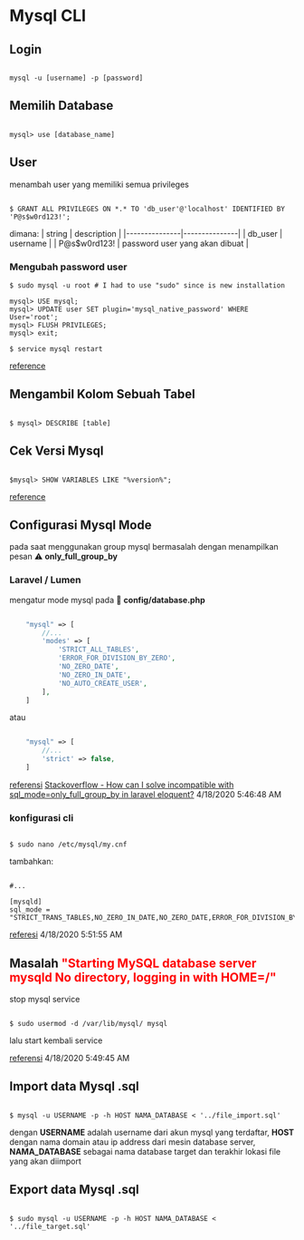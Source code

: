 # Mysql CLI

## Login

```cli

mysql -u [username] -p [password]

```

## Memilih Database

```cli

mysql> use [database_name]

```

## User

menambah user yang memiliki semua privileges

```cli

$ GRANT ALL PRIVILEGES ON *.* TO 'db_user'@'localhost' IDENTIFIED BY 'P@s$w0rd123!';

```

dimana:
| string 		| description 	|
|---------------|---------------|
| db_user 		| username		|
| P@s$w0rd123! 	| password user yang akan dibuat	|

### Mengubah password user

```cli
$ sudo mysql -u root # I had to use "sudo" since is new installation

mysql> USE mysql;
mysql> UPDATE user SET plugin='mysql_native_password' WHERE User='root';
mysql> FLUSH PRIVILEGES;
mysql> exit;

$ service mysql restart
```
[reference](https://stackoverflow.com/questions/39281594/error-1698-28000-access-denied-for-user-rootlocalhost)


## Mengambil Kolom Sebuah Tabel

```cli

$ mysql> DESCRIBE [table]

```

## Cek Versi Mysql

```cli

$mysql> SHOW VARIABLES LIKE "%version%";

```

[reference](https://www.liquidweb.com/kb/how-to-check-the-mysql-version/)


## Configurasi Mysql Mode

pada saat menggunakan group mysql bermasalah dengan menampilkan pesan ⚠ __only_full_group_by__

### Laravel / Lumen

mengatur mode mysql pada 📁 __config/database.php__

```php

	"mysql" => [
		//...
		'modes' => [
	        'STRICT_ALL_TABLES',
	        'ERROR_FOR_DIVISION_BY_ZERO',
	        'NO_ZERO_DATE',
	        'NO_ZERO_IN_DATE',
	        'NO_AUTO_CREATE_USER',
	    ],
	]

```

atau

```php

	"mysql" => [
		//...
		'strict' => false,
	]

```

[referensi](https://stackoverflow.com/questions/37215265/lumen-create-database-connection-at-runtime)
[Stackoverflow - How can I solve incompatible with sql_mode=only_full_group_by in laravel eloquent?](https://stackoverflow.com/questions/43776758/how-can-i-solve-incompatible-with-sql-mode-only-full-group-by-in-laravel-eloquen) 4/18/2020 5:46:48 AM

### konfigurasi cli

```cli

$ sudo nano /etc/mysql/my.cnf

```

tambahkan:

```textplain

#...

[mysqld]  
sql_mode = "STRICT_TRANS_TABLES,NO_ZERO_IN_DATE,NO_ZERO_DATE,ERROR_FOR_DIVISION_BY_ZERO,NO_AUTO_CREATE_USER,NO_ENGINE_SUBSTITUTION"

```

[referesi](https://stackoverflow.com/questions/23921117/disable-only-full-group-by) 4/18/2020 5:51:55 AM

## Masalah <span style="color: red">"Starting MySQL database server mysqld No directory, logging in with HOME=/"</span>

stop mysql service

```cli

$ sudo usermod -d /var/lib/mysql/ mysql

```

lalu start kembali service

[referensi](https://gist.github.com/elialejandro/9a98d7dec1da4a526d63043f7087ba61) 4/18/2020 5:49:45 AM

## Import data Mysql .sql

```cli

$ mysql -u USERNAME -p -h HOST NAMA_DATABASE < '../file_import.sql'

```

dengan **USERNAME** adalah username dari akun mysql yang terdaftar, **HOST** dengan nama domain atau ip address dari mesin database server, **NAMA_DATABASE** sebagai nama database target dan terakhir lokasi file yang akan diimport

## Export data Mysql .sql

```cli

$ sudo mysql -u USERNAME -p -h HOST NAMA_DATABASE < '../file_target.sql'

``` 